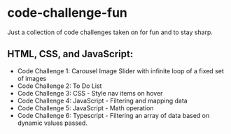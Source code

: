 # code-challenge-fun
 Just a collection of code challenges taken on for fun and to stay sharp.

## HTML, CSS, and JavaScript:
- Code Challenge 1: Carousel Image Slider with infinite loop of a fixed set of images
- Code Challenge 2: To Do List
- Code Challenge 3: CSS - Style nav items on hover
- Code Challenge 4: JavaScript - Filtering and mapping data
- Code Challenge 5: JavaScript - Math operation
- Code Challenge 6: Typescript - Filtering an array of data based on dynamic values passed.


